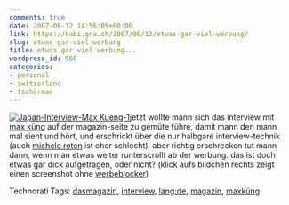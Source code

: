 ```yaml
---
comments: true
date: 2007-06-12 14:56:05+00:00
link: https://habi.gna.ch/2007/06/12/etwas-gar-viel-werbung/
slug: etwas-gar-viel-werbung
title: etwas gar viel werbung...
wordpress_id: 960
categories:
- personal
- switzerland
- tschörman
---
```


[![Japan-Interview-Max Kueng-1](https://habi.gna.ch/wp-content/uploads/2007/06/japan-interview-max-kueng-1-tm.jpg)](https://habi.gna.ch/wp-content/uploads/2007/06/Japan-Max-Kueng.png)jetzt wollte mann sich das interview mit [max küng](http://www.dasmagazin.ch/index.php/Japan-Interview_Max_K%C3%BCng) auf der magazin-seite zu gemüte führe, damit mann den mann mal sieht und hört, und erschrickt über die nur halbgare interview-technik (auch [michele roten](http://www.dasmagazin.ch/index.php/Mich%C3%A8le_Roten_Interview) ist eher schlecht). aber richtig erschrecken tut mann dann, wenn man etwas weiter runterscrollt ab der werbung. das ist doch etwas gar dick aufgetragen, oder nicht? (klick aufs bildchen rechts zeigt einen screenshot ohne [werbeblocker](http://www.culater.net/software/PithHelmet/PithHelmet.php))



Technorati Tags: [dasmagazin](http://www.technorati.com/tag/dasmagazin), [interview](http://www.technorati.com/tag/interview), [lang:de](http://www.technorati.com/tag/lang:de), [magazin](http://www.technorati.com/tag/magazin), [maxküng](http://www.technorati.com/tag/maxküng)
